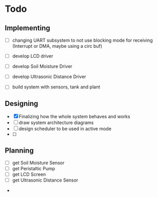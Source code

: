 # Todo

## Implementing
- [ ] changing UART subsystem to not use blocking mode for receiving (Interrupt or DMA, maybe using a circ buf)
- [ ] develop LCD driver
- [ ] develop Soil Moisture Driver
- [ ] develop Ultrasonic Distance Driver
- [ ] build system with sensors, tank and plant


## Designing
- [x] Finalizing how the whole system behaves and works
- [ ] draw system architecture diagrams
- [ ] design scheduler to be used in active mode
- [ ]

## Planning
- [ ] get Soil Moisture Sensor
- [ ] get Peristaltic Pump
- [ ] get LCD Screen
- [ ] get Ultrasonic Distance Sensor
- 